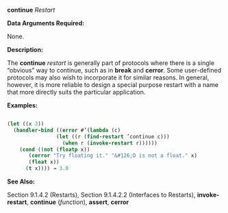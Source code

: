 **continue** *Restart* 



**Data Arguments Required:** 



None. 



**Description:** 



The **continue** *restart* is generally part of protocols where there is a single “obvious” way to continue, such as in **break** and **cerror**. Some user-defined protocols may also wish to incorporate it for similar reasons. In general, however, it is more reliable to design a special purpose restart with a name that more directly suits the particular application. 



**Examples:**
```lisp

(let ((x 3)) 
  (handler-bind ((error #’(lambda (c) 
			    (let ((r (find-restart ’continue c))) 
			      (when r (invoke-restart r)))))) 
    (cond ((not (floatp x)) 
	   (cerror "Try floating it." "&#126;D is not a float." x) 
	   (float x)) 
	  (t x)))) → 3.0 

```
**See Also:** 



Section 9.1.4.2 (Restarts), Section 9.1.4.2.2 (Interfaces to Restarts), **invoke-restart**, **continue** (*function*), **assert**, **cerror** 



